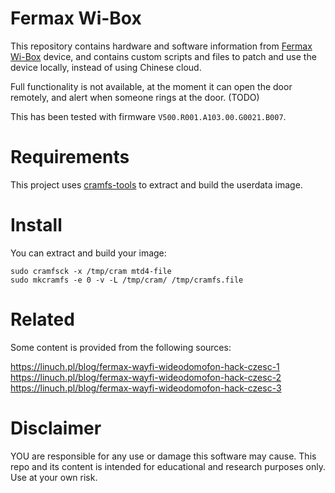 # Fermax Wi-Box

This repository contains hardware and software information from [Fermax Wi-Box] device,
and contains custom scripts and files to patch and use the device locally,
instead of using Chinese cloud.

[Fermax Wi-Box]: https://www.fermax.com/spain/pro/productos/videoporteros/monitores/SF-91-monitor-veo/PR-13598-desvio-de-llamada-wifi-vds-wibox.html

Full functionality is not available, at the moment it can open the door remotely,
and alert when someone rings at the door. (TODO)

This has been tested with firmware `V500.R001.A103.00.G0021.B007`.

# Requirements

This project uses [cramfs-tools] to extract and build the userdata image.

[cramfs-tools]: https://github.com/npitre/cramfs-tools

# Install

You can extract and build your image:

```
sudo cramfsck -x /tmp/cram mtd4-file
sudo mkcramfs -e 0 -v -L /tmp/cram/ /tmp/cramfs.file
```

# Related

Some content is provided from the following sources:

https://linuch.pl/blog/fermax-wayfi-wideodomofon-hack-czesc-1  
https://linuch.pl/blog/fermax-wayfi-wideodomofon-hack-czesc-2  
https://linuch.pl/blog/fermax-wayfi-wideodomofon-hack-czesc-3  

# Disclaimer

YOU are responsible for any use or damage this software may cause.
This repo and its content is intended for educational and research purposes only.
Use at your own risk.
